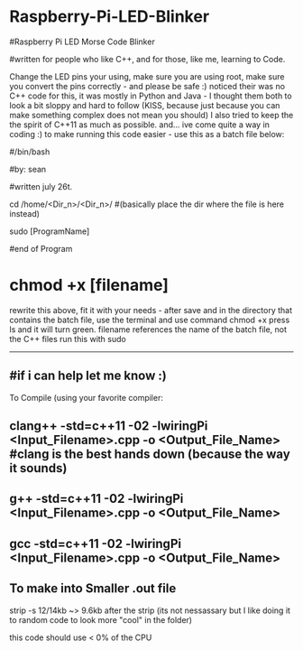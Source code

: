 # Raspberry-Pi-LED-Blinker

#Raspberry Pi LED Morse Code Blinker

#written for people who like C++, and for those, like me, learning to Code.

Change the LED pins your using, make sure you are using root, make sure you convert the pins
correctly - and please be safe :)
noticed their was no C++ code for this, it was mostly in Python and Java - 
I thought them both to look a bit sloppy and hard to follow 
(KISS, because just because you can make something complex does not mean you should)
I also tried to keep the the spirit of C++11 as much as possible. 
and... ive come quite a way in coding :)
to make running this code easier - use this as a batch file below:




#/bin/bash

#by: sean

#written july 26t.

cd /home/<Dir_n>/<Dir_n>/   #(basically  place the dir where the file is here instead)

sudo [ProgramName]

#end of Program


# chmod +x [filename]



rewrite this above, fit it with your needs - after save and in the directory that contains the batch file,
use the terminal and use command chmod +x <filename>
press ls and it will turn green.
filename references the name of the batch file, not the C++ files
run this with sudo

----------------------------------------
#if i can help let me know :) 
-----------------------------------------

To Compile (using your favorite compiler:

clang++ -std=c++11 -02 -lwiringPi <Input_Filename>.cpp -o <Output_File_Name>  #clang is the best hands down (because the way it sounds)
---------------------
g++     -std=c++11 -02 -lwiringPi <Input_Filename>.cpp -o <Output_File_Name>
---------------------
gcc     -std=c++11 -02 -lwiringPi <Input_Filename>.cpp -o <Output_File_Name>
---------------------



To make into Smaller .out file 
--------------------
strip -s <filename> 
  12/14kb ~> 9.6kb after the strip
(its not nessassary but I like doing it to random code to look more "cool" in the folder)

this code should use < 0% of the CPU
